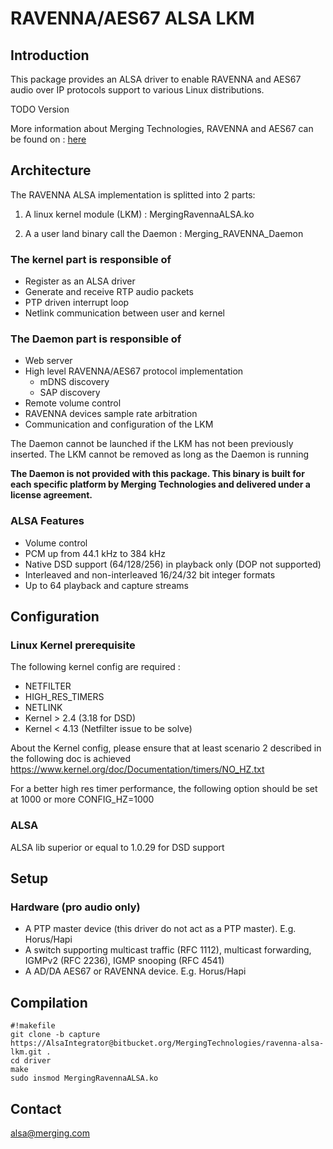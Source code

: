 # RAVENNA/AES67 ALSA LKM #

## Introduction ##

This package provides an ALSA driver to enable RAVENNA and AES67 audio over IP protocols support to various Linux distributions.

TODO Version

More information about Merging Technologies, RAVENNA and AES67 can be found on : [here](https://www.merging.com/highlights/audio-networking#audio-networking)

## Architecture ##
The RAVENNA ALSA implementation is splitted into 2 parts:

1. A linux kernel module (LKM) : MergingRavennaALSA.ko

2. A a user land binary call the Daemon : Merging_RAVENNA_Daemon

### The kernel part is responsible of ###
* Register as an ALSA driver
* Generate and receive RTP audio packets
* PTP driven interrupt loop
* Netlink communication between user and kernel
	
### The Daemon part is responsible of ###
* Web server
* High level RAVENNA/AES67 protocol implementation
  * mDNS discovery
  * SAP discovery
* Remote volume control
* RAVENNA devices sample rate arbitration
* Communication and configuration of the LKM

The Daemon cannot be launched if the LKM has not been previously inserted.
The LKM cannot be removed as long as the Daemon is running

**The Daemon is not provided with this package. This binary is built for each specific platform by Merging Technologies and delivered under a license agreement.**

### ALSA Features ###
* Volume control
* PCM up from 44.1 kHz to 384 kHz
* Native DSD support (64/128/256) in playback only (DOP not supported)
* Interleaved and non-interleaved 16/24/32 bit integer formats
* Up to 64 playback and capture streams 


## Configuration ##
### Linux Kernel prerequisite ###
The following kernel config are required :

* NETFILTER
* HIGH_RES_TIMERS
* NETLINK
* Kernel > 2.4 (3.18 for DSD)
* Kernel < 4.13 (Netfilter issue to be solve)

About the Kernel config, please ensure that at least scenario 2 described in the following doc is achieved
https://www.kernel.org/doc/Documentation/timers/NO_HZ.txt

For a better high res timer performance, the following option should be set at 1000 or more
CONFIG_HZ=1000

### ALSA ###
ALSA lib superior or equal to 1.0.29 for DSD support

## Setup ##

### Hardware (pro audio only) ###
* A PTP master device (this driver do not act as a PTP master). E.g. Horus/Hapi
* A switch supporting multicast traffic (RFC 1112), multicast forwarding, IGMPv2 (RFC 2236), IGMP snooping (RFC 4541)
* A AD/DA AES67 or RAVENNA device. E.g. Horus/Hapi

## Compilation ##

```
#!makefile
git clone -b capture https://AlsaIntegrator@bitbucket.org/MergingTechnologies/ravenna-alsa-lkm.git .
cd driver
make
sudo insmod MergingRavennaALSA.ko
```

## Contact ##
alsa@merging.com